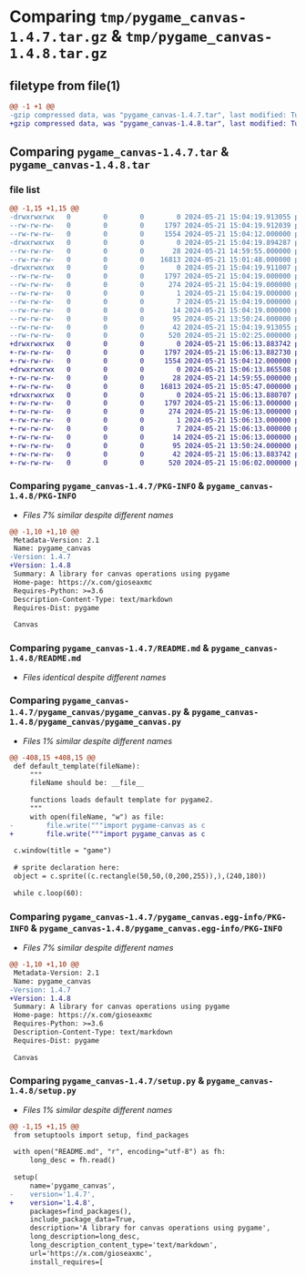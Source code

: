 # Comparing `tmp/pygame_canvas-1.4.7.tar.gz` & `tmp/pygame_canvas-1.4.8.tar.gz`

## filetype from file(1)

```diff
@@ -1 +1 @@
-gzip compressed data, was "pygame_canvas-1.4.7.tar", last modified: Tue May 21 15:04:19 2024, max compression
+gzip compressed data, was "pygame_canvas-1.4.8.tar", last modified: Tue May 21 15:06:13 2024, max compression
```

## Comparing `pygame_canvas-1.4.7.tar` & `pygame_canvas-1.4.8.tar`

### file list

```diff
@@ -1,15 +1,15 @@
-drwxrwxrwx   0        0        0        0 2024-05-21 15:04:19.913055 pygame_canvas-1.4.7/
--rw-rw-rw-   0        0        0     1797 2024-05-21 15:04:19.912039 pygame_canvas-1.4.7/PKG-INFO
--rw-rw-rw-   0        0        0     1554 2024-05-21 15:04:12.000000 pygame_canvas-1.4.7/README.md
-drwxrwxrwx   0        0        0        0 2024-05-21 15:04:19.894287 pygame_canvas-1.4.7/pygame_canvas/
--rw-rw-rw-   0        0        0       28 2024-05-21 14:59:55.000000 pygame_canvas-1.4.7/pygame_canvas/__init__.py
--rw-rw-rw-   0        0        0    16813 2024-05-21 15:01:48.000000 pygame_canvas-1.4.7/pygame_canvas/pygame_canvas.py
-drwxrwxrwx   0        0        0        0 2024-05-21 15:04:19.911007 pygame_canvas-1.4.7/pygame_canvas.egg-info/
--rw-rw-rw-   0        0        0     1797 2024-05-21 15:04:19.000000 pygame_canvas-1.4.7/pygame_canvas.egg-info/PKG-INFO
--rw-rw-rw-   0        0        0      274 2024-05-21 15:04:19.000000 pygame_canvas-1.4.7/pygame_canvas.egg-info/SOURCES.txt
--rw-rw-rw-   0        0        0        1 2024-05-21 15:04:19.000000 pygame_canvas-1.4.7/pygame_canvas.egg-info/dependency_links.txt
--rw-rw-rw-   0        0        0        7 2024-05-21 15:04:19.000000 pygame_canvas-1.4.7/pygame_canvas.egg-info/requires.txt
--rw-rw-rw-   0        0        0       14 2024-05-21 15:04:19.000000 pygame_canvas-1.4.7/pygame_canvas.egg-info/top_level.txt
--rw-rw-rw-   0        0        0       95 2024-05-21 13:50:24.000000 pygame_canvas-1.4.7/pyproject.toml
--rw-rw-rw-   0        0        0       42 2024-05-21 15:04:19.913055 pygame_canvas-1.4.7/setup.cfg
--rw-rw-rw-   0        0        0      520 2024-05-21 15:02:25.000000 pygame_canvas-1.4.7/setup.py
+drwxrwxrwx   0        0        0        0 2024-05-21 15:06:13.883742 pygame_canvas-1.4.8/
+-rw-rw-rw-   0        0        0     1797 2024-05-21 15:06:13.882730 pygame_canvas-1.4.8/PKG-INFO
+-rw-rw-rw-   0        0        0     1554 2024-05-21 15:04:12.000000 pygame_canvas-1.4.8/README.md
+drwxrwxrwx   0        0        0        0 2024-05-21 15:06:13.865508 pygame_canvas-1.4.8/pygame_canvas/
+-rw-rw-rw-   0        0        0       28 2024-05-21 14:59:55.000000 pygame_canvas-1.4.8/pygame_canvas/__init__.py
+-rw-rw-rw-   0        0        0    16813 2024-05-21 15:05:47.000000 pygame_canvas-1.4.8/pygame_canvas/pygame_canvas.py
+drwxrwxrwx   0        0        0        0 2024-05-21 15:06:13.880707 pygame_canvas-1.4.8/pygame_canvas.egg-info/
+-rw-rw-rw-   0        0        0     1797 2024-05-21 15:06:13.000000 pygame_canvas-1.4.8/pygame_canvas.egg-info/PKG-INFO
+-rw-rw-rw-   0        0        0      274 2024-05-21 15:06:13.000000 pygame_canvas-1.4.8/pygame_canvas.egg-info/SOURCES.txt
+-rw-rw-rw-   0        0        0        1 2024-05-21 15:06:13.000000 pygame_canvas-1.4.8/pygame_canvas.egg-info/dependency_links.txt
+-rw-rw-rw-   0        0        0        7 2024-05-21 15:06:13.000000 pygame_canvas-1.4.8/pygame_canvas.egg-info/requires.txt
+-rw-rw-rw-   0        0        0       14 2024-05-21 15:06:13.000000 pygame_canvas-1.4.8/pygame_canvas.egg-info/top_level.txt
+-rw-rw-rw-   0        0        0       95 2024-05-21 13:50:24.000000 pygame_canvas-1.4.8/pyproject.toml
+-rw-rw-rw-   0        0        0       42 2024-05-21 15:06:13.883742 pygame_canvas-1.4.8/setup.cfg
+-rw-rw-rw-   0        0        0      520 2024-05-21 15:06:02.000000 pygame_canvas-1.4.8/setup.py
```

### Comparing `pygame_canvas-1.4.7/PKG-INFO` & `pygame_canvas-1.4.8/PKG-INFO`

 * *Files 7% similar despite different names*

```diff
@@ -1,10 +1,10 @@
 Metadata-Version: 2.1
 Name: pygame_canvas
-Version: 1.4.7
+Version: 1.4.8
 Summary: A library for canvas operations using pygame
 Home-page: https://x.com/gioseaxmc
 Requires-Python: >=3.6
 Description-Content-Type: text/markdown
 Requires-Dist: pygame
 
 Canvas
```

### Comparing `pygame_canvas-1.4.7/README.md` & `pygame_canvas-1.4.8/README.md`

 * *Files identical despite different names*

### Comparing `pygame_canvas-1.4.7/pygame_canvas/pygame_canvas.py` & `pygame_canvas-1.4.8/pygame_canvas/pygame_canvas.py`

 * *Files 1% similar despite different names*

```diff
@@ -408,15 +408,15 @@
 def default_template(fileName):
     """
     fileName should be: __file__
 
     functions loads default template for pygame2.
     """
     with open(fileName, "w") as file:
-        file.write("""import pygame-canvas as c
+        file.write("""import pygame_canvas as c
 
 c.window(title = "game")
 
 # sprite declaration here:
 object = c.sprite((c.rectangle(50,50,(0,200,255)),),(240,180))
 
 while c.loop(60):
```

### Comparing `pygame_canvas-1.4.7/pygame_canvas.egg-info/PKG-INFO` & `pygame_canvas-1.4.8/pygame_canvas.egg-info/PKG-INFO`

 * *Files 7% similar despite different names*

```diff
@@ -1,10 +1,10 @@
 Metadata-Version: 2.1
 Name: pygame_canvas
-Version: 1.4.7
+Version: 1.4.8
 Summary: A library for canvas operations using pygame
 Home-page: https://x.com/gioseaxmc
 Requires-Python: >=3.6
 Description-Content-Type: text/markdown
 Requires-Dist: pygame
 
 Canvas
```

### Comparing `pygame_canvas-1.4.7/setup.py` & `pygame_canvas-1.4.8/setup.py`

 * *Files 1% similar despite different names*

```diff
@@ -1,15 +1,15 @@
 from setuptools import setup, find_packages
 
 with open("README.md", "r", encoding="utf-8") as fh:
     long_desc = fh.read()
 
 setup(
     name='pygame_canvas',
-    version='1.4.7',
+    version='1.4.8',
     packages=find_packages(),
     include_package_data=True,
     description='A library for canvas operations using pygame',
     long_description=long_desc,
     long_description_content_type='text/markdown',
     url='https://x.com/gioseaxmc',
     install_requires=[
```

